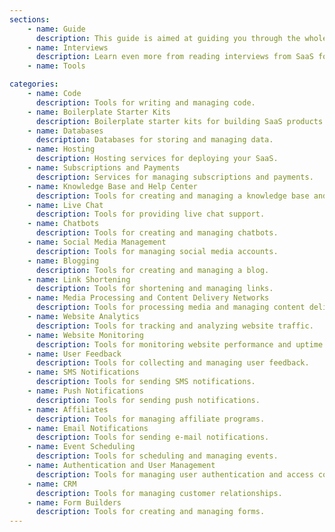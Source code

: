```yaml
---
sections:
    - name: Guide
      description: This guide is aimed at guiding you through the whole journey of building your own startup based on my learnings of growing my own startup Pallyy.
    - name: Interviews
      description: Learn even more from reading interviews from SaaS founders with at least $500 MRR. Coming soon. To submit an interview, read the [guidelines](interviews/guidelines).
    - name: Tools

categories:
    - name: Code
      description: Tools for writing and managing code.
    - name: Boilerplate Starter Kits
      description: Boilerplate starter kits for building SaaS products.
    - name: Databases
      description: Databases for storing and managing data.
    - name: Hosting
      description: Hosting services for deploying your SaaS.
    - name: Subscriptions and Payments
      description: Services for managing subscriptions and payments.
    - name: Knowledge Base and Help Center
      description: Tools for creating and managing a knowledge base and help center.
    - name: Live Chat
      description: Tools for providing live chat support.
    - name: Chatbots
      description: Tools for creating and managing chatbots.
    - name: Social Media Management
      description: Tools for managing social media accounts.
    - name: Blogging
      description: Tools for creating and managing a blog.
    - name: Link Shortening
      description: Tools for shortening and managing links.
    - name: Media Processing and Content Delivery Networks
      description: Tools for processing media and managing content delivery networks.
    - name: Website Analytics
      description: Tools for tracking and analyzing website traffic.
    - name: Website Monitoring
      description: Tools for monitoring website performance and uptime.
    - name: User Feedback
      description: Tools for collecting and managing user feedback.
    - name: SMS Notifications
      description: Tools for sending SMS notifications.
    - name: Push Notifications
      description: Tools for sending push notifications.
    - name: Affiliates
      description: Tools for managing affiliate programs.
    - name: Email Notifications
      description: Tools for sending e-mail notifications.
    - name: Event Scheduling
      description: Tools for scheduling and managing events.
    - name: Authentication and User Management
      description: Tools for managing user authentication and access control.
    - name: CRM
      description: Tools for managing customer relationships.
    - name: Form Builders
      description: Tools for creating and managing forms.
---
```

